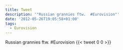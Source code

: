 ```yaml
---
title: Tweet
description: '"Russian grannies ftw.  #Eurovision"'
date: '2012-05-26T19:05:58+01:00'
tags:
  - Eurovision
---
```

Russian grannies ftw.  #Eurovision
      {{< tweet 0 0 >}}
    
